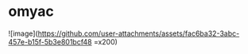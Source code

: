 # omyac

![image](https://github.com/user-attachments/assets/fac6ba32-3abc-457e-b15f-5b3e801bcf48 =x200)
